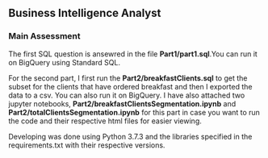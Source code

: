 ## Business Intelligence Analyst 
### Main Assessment



The first SQL question is ansewred in the file **Part1/part1.sql**.You can run it on BigQuery using Standard SQL.

For the second part, I first run the **Part2/breakfastClients.sql** to get the subset for the clients 
that have ordered breakfast and then I exported the data to a csv. You can also run it on BigQuery.
I have also attached two jupyter notebooks, **Part2/breakfastClientsSegmentation.ipynb** and **Part2/totalClientsSegmentation.ipynb**
for this part in case you want to run the code and their respective html files for easier viewing.

Developing was done using Python 3.7.3 and the libraries specified in the requirements.txt with their respective versions.
